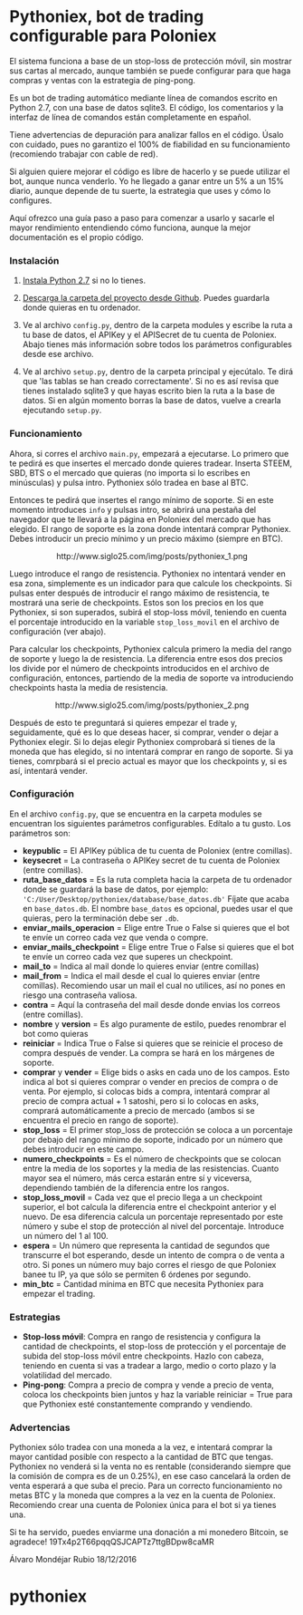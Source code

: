 # Pythoniex, bot de trading configurable para Poloniex

El sistema funciona a base de un stop-loss de protección móvil, sin mostrar sus cartas al mercado, aunque también se puede configurar para que haga compras y ventas con la estrategia de ping-pong.

Es un bot de trading automático mediante línea de comandos escrito en Python 2.7, con una base de datos sqlite3. El código, los comentarios y la interfaz de línea de comandos están completamente en español.

Tiene advertencias de depuración para analizar fallos en el código. Úsalo con cuidado, pues no garantizo el 100% de fiabilidad en su funcionamiento (recomiendo trabajar con cable de red).

Si alguien quiere mejorar el código es libre de hacerlo y se puede utilizar el bot, aunque nunca venderlo. Yo he llegado a ganar entre un 5% a un 15% diario, aunque depende de tu suerte, la estrategia que uses y cómo lo configures.

Aquí ofrezco una guía paso a paso para comenzar a usarlo y sacarle el mayor rendimiento entendiendo cómo funciona, aunque la mejor documentación es el propio código.

### Instalación

1. [Instala Python 2.7](https://www.python.org/downloads/release/python-279/) si no lo tienes.

2. [Descarga la carpeta del proyecto desde Github](https://github.com/mondeja/pythoniex). Puedes guardarla donde quieras en tu ordenador.

3. Ve al archivo `config.py`, dentro de la carpeta modules y escribe la ruta a tu base de datos, el APIKey y el APISecret de tu cuenta de Poloniex. Abajo tienes más información sobre todos los parámetros configurables desde ese archivo.

4. Ve al archivo `setup.py`, dentro de la carpeta principal y ejecútalo. Te dirá que 'las tablas se han creado correctamente'. Si no es así revisa que tienes instalado sqlite3 y que hayas escrito bien la ruta a la base de datos. Si en algún momento borras la base de datos, vuelve a crearla ejecutando `setup.py`.

### Funcionamiento

Ahora, si corres el archivo `main.py`, empezará a ejecutarse. Lo primero que te pedirá es que insertes el mercado donde quieres tradear. Inserta STEEM, SBD, BTS o el mercado que quieras (no importa si lo escribes en minúsculas) y pulsa intro. Pythoniex sólo tradea en base al BTC.

Entonces te pedirá que insertes el rango mínimo de soporte. Si en este momento introduces `info` y pulsas intro, se abrirá una pestaña del navegador que te llevará a la página en Poloniex del mercado que has elegido. El rango de soporte es la zona donde intentará comprar Pythoniex. Debes introducir un precio mínimo y un precio máximo (siempre en BTC).

<center>http://www.siglo25.com/img/posts/pythoniex_1.png</center>

Luego introduce el rango de resistencia. Pythoniex no intentará vender en esa zona, simplemente es un indicador para que calcule los checkpoints. Si pulsas enter después de introducir el rango máximo de resistencia, te mostrará una serie de checkpoints. Estos son los precios en los que Pythoniex, si son superados, subirá el stop-loss móvil, teniendo en cuenta el porcentaje introducido en la variable `stop_loss_movil` en el archivo de configuración (ver abajo).

Para calcular los checkpoints, Pythoniex calcula primero la media del rango de soporte y luego la de resistencia. La diferencia entre esos dos precios los divide por el número de checkpoints introducidos en el archivo de configuración, entonces, partiendo de la media de soporte va introduciendo checkpoints hasta la media de resistencia. 

<center>http://www.siglo25.com/img/posts/pythoniex_2.png</center>

Después de esto te preguntará si quieres empezar el trade y, seguidamente, qué es lo que deseas hacer, si comprar, vender o dejar a Pythoniex elegir. Si lo dejas elegir Pythoniex comprobará si tienes de la moneda que has elegido, si no intentará comprar en rango de soporte. Si ya tienes, comrpbará si el precio actual es mayor que los checkpoints y, si es así, intentará vender.

### Configuración

En el archivo `config.py`, que se encuentra en la carpeta modules se encuentran los siguientes parámetros configurables. Edítalo a tu gusto. Los parámetros son:

- **keypublic** = El APIKey pública de tu cuenta de Poloniex (entre comillas).
- **keysecret** = La contraseña o APIKey secret de tu cuenta de Poloniex (entre comillas).
- **ruta_base_datos** = Es la ruta completa hacia la carpeta de tu ordenador donde se guardará la base de datos, por ejemplo: `'C:/User/Desktop/pythoniex/database/base_datos.db'` Fíjate que acaba en `base_datos.db`. El nombre `base_datos` es opcional, puedes usar el que quieras, pero la terminación debe ser `.db`.
- **enviar_mails_operacion** = Elige entre True o False si quieres que el bot te envíe un correo cada vez que venda o compre.
- **enviar_mails_checkpoint** = Elige entre True o False si quieres que el bot te envíe un correo cada vez que superes un checkpoint.
- **mail_to** = Indica al mail donde lo quieres enviar (entre comillas)
- **mail_from** = Indica el mail desde el cual lo quieres enviar (entre comillas). Recomiendo usar un mail el cual no utilices, así no pones en riesgo una contraseña valiosa.
- **contra** = Aquí la contraseña del mail desde donde envias los correos (entre comillas).
- **nombre** y **version** = Es algo puramente de estilo, puedes renombrar el bot como quieras
- **reiniciar** = Indica True o False si quieres que se reinicie el proceso de compra después de vender. La compra se hará en los márgenes de soporte.
- **comprar** y **vender** = Elige bids o asks en cada uno de los campos. Esto indica al bot si quieres comprar o vender en precios de compra o de venta. Por ejemplo, si colocas bids a compra, intentará comprar al precio de compra actual + 1 satoshi, pero si lo colocas en asks, comprará automáticamente a precio de mercado (ambos si se encuentra el precio en rango de soporte).
- **stop_loss** = El primer stop_loss de protección se coloca a un porcentaje por debajo del rango mínimo de soporte, indicado por un número que debes introducir en este campo.
- **numero_checkpoints** = Es el número de checkpoints que se colocan entre la media de los soportes y la media de las resistencias. Cuanto mayor sea el número, más cerca estarán entre sí y viceversa, dependiendo también de la diferencia entre los rangos.
- **stop_loss_movil** = Cada vez que el precio llega a un checkpoint superior, el bot calcula la diferencia entre el checkpoint anterior y el nuevo. De esa diferencia calcula un porcentaje representado por este número y sube el stop de protección al nivel del porcentaje. Introduce un número del 1 al 100.
- **espera** = Un número que representa la cantidad de segundos que transcurre el bot esperando, desde un intento de compra o de venta a otro. Si pones un número muy bajo corres el riesgo de que Poloniex banee tu IP, ya que sólo se permiten 6 órdenes por segundo.
- **min_btc** = Cantidad mínima en BTC que necesita Pythoniex para empezar el trading.

### Estrategias

- **Stop-loss móvil**: Compra en rango de resistencia y configura la cantidad de checkpoints, el stop-loss de protección y el porcentaje de subida del stop-loss móvil entre checkpoints. Hazlo con cabeza, teniendo en cuenta si vas a tradear a largo, medio o corto plazo y la volatilidad del mercado.
- **Ping-pong**: Compra a precio de compra y vende a precio de venta, coloca los checkpoints bien juntos y haz la variable reiniciar = True para que Pythoniex esté constantemente comprando y vendiendo. 

### Advertencias
Pythoniex sólo tradea con una moneda a la vez, e intentará comprar la mayor cantidad posible con respecto a la cantidad de BTC que tengas. Pythoniex no venderá si la venta no es rentable (considerando siempre que la comisión de compra es de un 0.25%), en ese caso cancelará la orden de venta esperará a que suba el precio.
Para un correcto funcionamiento no metas BTC y la moneda que compres a la vez en la cuenta de Poloniex. Recomiendo crear una cuenta de Poloniex única para el bot si ya tienes una.

Si te ha servido, puedes enviarme una donación a mi monedero Bitcoin, se agradece!
19Tx4p2T66pqqQSJCAPTz7ttgBDpw8caMR

Álvaro Mondéjar Rubio 18/12/2016
# pythoniex
